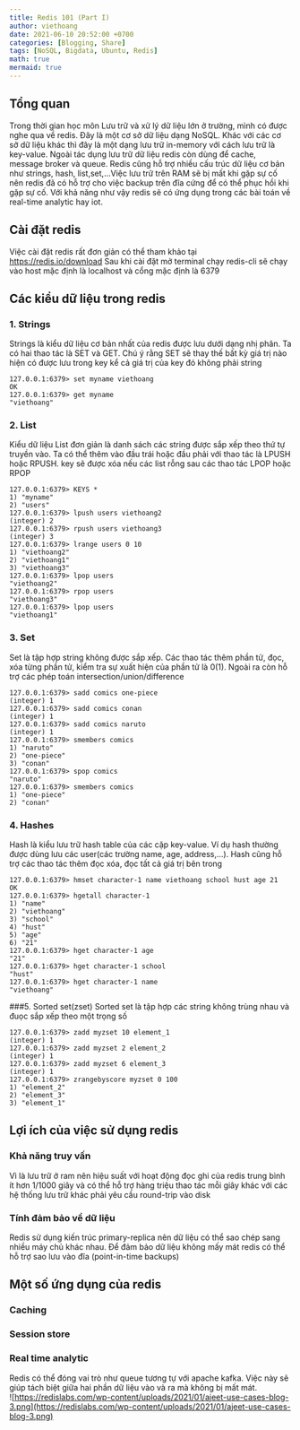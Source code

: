 ```yaml
---
title: Redis 101 (Part I)
author: viethoang
date: 2021-06-10 20:52:00 +0700
categories: [Blogging, Share]
tags: [NoSQL, Bigdata, Ubuntu, Redis]
math: true
mermaid: true
---
```

## Tổng quan
Trong thời gian học môn Lưu trữ và xử lý dữ liệu lớn ở trường, mình có được nghe qua về redis. Đây là một cơ sở dữ liệu dạng NoSQL. Khác với các cơ sở dữ liệu khác thì đây là một dạng lưu trữ in-memory với cách lưu trữ là key-value. Ngoài tác dụng lưu trữ dữ liệu redis còn dùng để cache, message broker và queue. Redis cũng hỗ trợ nhiều cấu trúc dữ liệu cơ bản như strings, hash, list,set,...Việc lưu trữ trên RAM sẽ bị mất khi gặp sự cố nên redis đã có hỗ trợ cho việc backup trên đĩa cứng để có thể phục hồi khi gặp sự cố. Với khả năng như vậy redis sẽ có ứng dụng trong các bài toán về real-time analytic hay iot.

## Cài đặt redis
Việc cài đặt redis rất đơn giản có thể tham khảo tại https://redis.io/download
Sau khi cài đặt mở terminal chạy redis-cli sẽ chạy vào host mặc định là localhost và cổng mặc định là 6379
## Các kiểu dữ liệu trong redis
### 1. Strings
Strings là kiểu dữ liệu cơ bản nhất của redis được lưu dưới dạng nhị phân. Ta có hai thao tác là SET và GET. Chú ý rằng SET sẽ thay thế bất kỳ giá trị nào hiện có được lưu trong key kể cả giá trị của key đó không phải string
```
127.0.0.1:6379> set myname viethoang
OK
127.0.0.1:6379> get myname
"viethoang"
```
### 2. List
Kiểu dữ liệu List đơn giản là danh sách các string được sắp xếp theo thứ tự truyền vào. Ta có thể thêm vào đầu trái hoặc đầu phải với thao tác là LPUSH hoặc RPUSH. key sẽ được xóa nếu các list rỗng sau các thao tác LPOP hoặc RPOP
```
127.0.0.1:6379> KEYS *
1) "myname"
2) "users"
127.0.0.1:6379> lpush users viethoang2
(integer) 2
127.0.0.1:6379> rpush users viethoang3
(integer) 3
127.0.0.1:6379> lrange users 0 10
1) "viethoang2"
2) "viethoang1"
3) "viethoang3"
127.0.0.1:6379> lpop users
"viethoang2"
127.0.0.1:6379> rpop users
"viethoang3"
127.0.0.1:6379> lpop users
"viethoang1"
```
### 3. Set
Set là tập hợp string không được sắp xếp. Các thao tác thêm phần tử, đọc, xóa từng phần tử, kiểm tra sự xuất hiện của phần tử là 0(1). Ngoài ra còn hỗ trợ các phép toán intersection/union/difference
```
127.0.0.1:6379> sadd comics one-piece
(integer) 1
127.0.0.1:6379> sadd comics conan
(integer) 1
127.0.0.1:6379> sadd comics naruto
(integer) 1
127.0.0.1:6379> smembers comics
1) "naruto"
2) "one-piece"
3) "conan"
127.0.0.1:6379> spop comics
"naruto"
127.0.0.1:6379> smembers comics
1) "one-piece"
2) "conan"
```
### 4. Hashes
Hash là kiểu lưu trữ hash table của các cặp key-value. Ví dụ hash thường được dùng lưu các user(các trường name, age, address,...). Hash cũng hỗ trợ các thao tác thêm đọc xóa, đọc tất cả giá trị bên trong
```
127.0.0.1:6379> hmset character-1 name viethoang school hust age 21
OK
127.0.0.1:6379> hgetall character-1
1) "name"
2) "viethoang"
3) "school"
4) "hust"
5) "age"
6) "21"
127.0.0.1:6379> hget character-1 age
"21"
127.0.0.1:6379> hget character-1 school
"hust"
127.0.0.1:6379> hget character-1 name
"viethoang"
```
###5. Sorted set(zset)
Sorted set là tập hợp các string không trùng nhau và đuọc sắp xếp theo một trọng số
```
127.0.0.1:6379> zadd myzset 10 element_1
(integer) 1
127.0.0.1:6379> zadd myzset 2 element_2
(integer) 1
127.0.0.1:6379> zadd myzset 6 element_3
(integer) 1
127.0.0.1:6379> zrangebyscore myzset 0 100
1) "element_2"
2) "element_3"
3) "element_1"
```
## Lợi ích của việc sử dụng redis
### Khả năng truy vấn
Vì là lưu trữ ở ram nên hiệu suất với hoạt động đọc ghi của redis trung bình ít hơn 1/1000 giây và có thể hỗ trợ hàng triệu thao tác mỗi giây khác với các hệ thống lưu trữ khác phải yêu cầu round-trip vào disk
### Tính đảm bảo về dữ liệu
Redis sử dụng kiến trúc primary-replica nên dữ liệu có thể sao chép sang nhiều máy chủ khác nhau. Để đảm bảo dữ liệu không mấy mát redis có thể hỗ trợ sao lưu vào đĩa (point-in-time backups)
## Một số ứng dụng của redis
### Caching
### Session store
### Real time analytic
Redis có thể đóng vai trò như queue tương tự với apache kafka. Việc này sẽ giúp tách biệt giữa hai phần dữ liệu vào và ra mà không bị mất mát.<br/>
![https://redislabs.com/wp-content/uploads/2021/01/ajeet-use-cases-blog-3.png](https://redislabs.com/wp-content/uploads/2021/01/ajeet-use-cases-blog-3.png)
